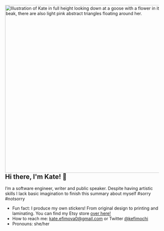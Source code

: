 <img align="right" src="https://user-images.githubusercontent.com/47342588/119245310-27c3d500-bb2d-11eb-8c23-e379f33c0310.jpg" alt="Illustration of Kate in full height looking down at a goose with a flower in it's beak, there are also light pink abstract triangles floating around her." width="550px" />

## Hi there, I'm Kate! 👋

I’m a software engineer, writer and public speaker. Despite having artistic skills I lack basic imagination to finish this summary about myself #sorry #notsorry

-   Fun fact: I produce my own stickers! From original design to printing and laminating. You can find my Etsy store [over here!](https://www.etsy.com/shop/KefiStore)
-   How to reach me: kate.efimova0@gmail.com or Twitter [@kefimochi](https://twitter.com/kefimochi)
-   Pronouns: she/her

